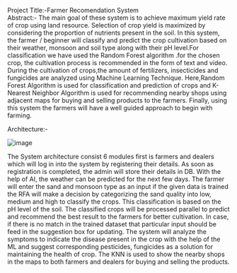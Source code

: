Project Title:-Farmer Recomendation System                                                                        
Abstract:-
       The main goal of these system is to achieve maximum yield rate of crop using land resource.
Selection of crop yield is maximized by considering the proportion of nutrients present in the soil. In
this system, the farmer / beginner will classify and predict the crop cultivation based on their weather,
monsoon and soil type along with their pH level.For classification we have used the Random Forest
algorithm .for the chosen crop, the cultivation process is recommended in the form of text and video.
During the cultivation of crops,the amount of fertilizers, insecticides and fungicides are analyzed
using Machine Learning Technique. Here,Random Forest Algorithm is used for classification and
prediction of crops and K-Nearest Neighbor Algorithm is used for recommending nearby shops using
adjacent maps for buying and selling products to the farmers. Finally, using this system the farmers
will have a well guided approach to begin with farming.


Architecture:-

![image](https://user-images.githubusercontent.com/68458509/128523019-1743e6e2-4be0-4b28-ac21-14edf77bcd50.png)
            
                                                                                                                                                                                      
The System architecture consist 6 modules first is farmers and dealers which will log in into the
system by registering their details. As soon as registration is completed, the admin will store their
details in DB. With the help of AI, the weather can be predicted for the next few days. The farmer will
enter the sand and monsoon type as an input if the given data is trained the RFA will make a decision by categorizing the sand quality into low, medium and high to classify the crops. This classification
is based on the pH level of the soil. The classified crops will be processed parallel to predict and
recommend the best result to the farmers for better cultivation. In case, if there is no match in the
trained dataset that particular input should be feed in the suggestion box for updating. The system
will analyze the symptoms to indicate the disease present in the crop with the help of the ML and
suggest corresponding pesticides, fungicides as a solution for maintaining the health of crop. The
KNN is used to show the nearby shops in the maps to both farmers and dealers for buying and selling
the products.



